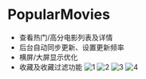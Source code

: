 # PopularMovies

- 查看热门/高分电影列表及详情
- 后台自动同步更新、设置更新频率
- 横屏/大屏显示优化
- 收藏及收藏过滤功能
![1](http://wx2.sinaimg.cn/mw690/a5965bd7ly1fcz15u9w13j20u01hce81.jpg)
![2](http://wx1.sinaimg.cn/mw690/a5965bd7ly1fcz15vdqjij20u01hcdwg.jpg)
![3](http://wx1.sinaimg.cn/mw690/a5965bd7ly1fcz15xul5bj20u01hckjl.jpg)
![4](http://wx2.sinaimg.cn/mw690/a5965bd7ly1fcz15yntt2j20u01hcwg7.jpg)
